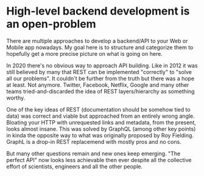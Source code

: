 # High-level backend development is an open-problem

There are multiple approaches to develop a backend/API to your Web or Mobile app nowadays.
My goal here is to structure and categorize them to hopefully get a more precise picture
on what is going on here.

In 2020 there's no obvious way to approach API building. Like in 2012 it was still believed by many
that REST can be implemented "correctly" to "solve all our problems". It couldn't be further
from the truth but there was a hope at least. Not anymore. Twitter, Facebook, Netflix, Google and many
other teams tried-and-discarded the idea of REST layers/hierarchy as something worthy.

One of the key ideas of REST (documentation should be somehow tied to data) was correct and viable but approached 
from an entirely wrong angle. Bloating your HTTP with unrequested links and metadata, from the present, 
looks almost insane. This was solved by GraphQL (among other key points) in kinda the opposite way to what was originally proposed
by Roy Fielding. GraphL is a drop-in REST replacemend with mostly pros and no cons.

But many other questions remain and new ones keep emerging. "The perfect API" now looks less achievable then ever 
despite all the collective effort of scientists, engineers and all the other people.

